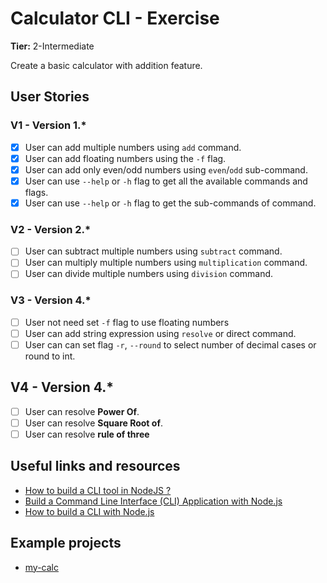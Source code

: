 # Calculator CLI - Exercise

**Tier:** 2-Intermediate

Create a basic calculator with addition feature.

## User Stories

### V1 - Version 1.*
- [x] User can add multiple numbers using `add` command.
- [x] User can add floating numbers using the `-f` flag.
- [x] User can add only even/odd numbers using `even`/`odd` sub-command.
- [x] User can use `--help` or `-h` flag to get all the available commands and flags.
- [x] User can use `--help` or `-h` flag to get the sub-commands of command.

### V2 - Version 2.*
- [ ] User can subtract multiple numbers using `subtract` command.
- [ ] User can multiply multiple numbers using `multiplication` command.
- [ ] User can divide multiple numbers using `division` command.

### V3 - Version 4.*
- [ ] User not need set `-f` flag to use floating numbers
- [ ] User can add string expression using `resolve` or direct command.
- [ ] User can can set flag `-r`, `--round` to select number of decimal cases or round to int.

##  V4 - Version 4.*
- [ ] User can resolve **Power Of**.
- [ ] User can resolve **Square Root of**.
- [ ] User can resolve **rule of three**
## Useful links and resources

- [How to build a CLI tool in NodeJS ?](https://www.freecodecamp.org/news/how-to-build-a-cli-tool-in-nodejs-bc4f67d898ec/)
- [Build a Command Line Interface (CLI) Application with Node.js](https://codeburst.io/build-a-command-line-interface-cli-application-with-node-js-59becec90e28)
- [How to build a CLI with Node.js](https://www.twilio.com/blog/how-to-build-a-cli-with-node-js)

## Example projects

-   [my-calc](https://github.com/schadokar/my-calc)
